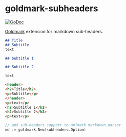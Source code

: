 # goldmark-subheaders

[![GoDoc](https://godoc.org/github.com/mdigger/goldmark-subheaders?status.svg)](https://godoc.org/github.com/mdigger/goldmark-subheaders)

[Goldmark](https://github.com/yuin/goldmark/) extension for markdown sub-headers.

```markdown
## Title
## Subtitle
text

## Subtitle 1

## Subtitle 2

text
```

```html
<header>
<h2>Title</h2>
<p>Subtitle</p>
</header>
<p>text</p>
<h2>Subtitle 1</h2>
<h2>Subtitle 2</h2>
<p>text</p>
```

```go
// add sub-headers support to golmark markdown parser
md := goldmark.New(subheaders.Option)
```
